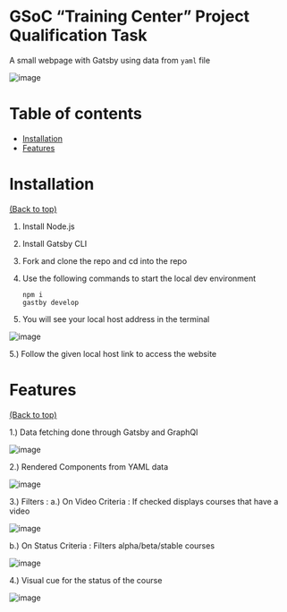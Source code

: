 # GSoC “Training Center” Project Qualification Task

 A small webpage with Gatsby using data from `yaml` file

 ![image](https://i.ibb.co/RQKfMmY/Screenshot-78.png)



# Table of contents

- [Installation](#installation)
- [Features](#features)



# Installation

[(Back to top)](#table-of-contents)

1. Install Node.js
2. Install Gatsby CLI
3. Fork and clone the repo and cd into the repo
4. Use the following commands to start the local dev environment 
   ```shell
   npm i
   gastby develop
   ```

4. You will see your local host address in the terminal

 ![image](https://i.ibb.co/1KzXZRs/Screenshot-77.png)

5.) Follow the given local host link to access the website

# Features

[(Back to top)](#table-of-contents)

1.) Data fetching done through Gatsby and GraphQl

![image](https://i.ibb.co/g3TNTRw/Screenshot-82.png)

2.) Rendered Components from YAML data

![image](https://i.ibb.co/d669d8m/Screenshot-76.png)

3.) Filters :
  a.) On Video Criteria : If checked displays courses that have a video

![image](https://i.ibb.co/2P0Vp0r/Screenshot-81.png)

  b.) On Status Criteria : Filters alpha/beta/stable courses

![image](https://i.ibb.co/F7bSjLr/Screenshot-79.png)

4.) Visual cue for the status of the course

![image](https://i.ibb.co/rmwLTct/Screenshot-80.png)





